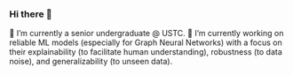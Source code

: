 ### Hi there 👋  

🌱 I’m currently a senior undergraduate @ USTC.
🔭 I’m currently working on reliable ML models (especially for Graph Neural Networks) with a focus on their explainability (to facilitate human understanding), robustness (to data noise), and generalizability (to unseen data). 

<!--
**Wuyxin/Wuyxin** is a ✨ _special_ ✨ repository because its `README.md` (this file) appears on your GitHub profile.

Here are some ideas to get you started:

- 🔭 I’m currently working on ...
- 🌱 I’m currently learning ...
- 👯 I’m looking to collaborate on ...
- 🤔 I’m looking for help with ...
- 💬 Ask me about ...
- 📫 How to reach me: ...
- 😄 Pronouns: ...
- ⚡ Fun fact: ...
-->

